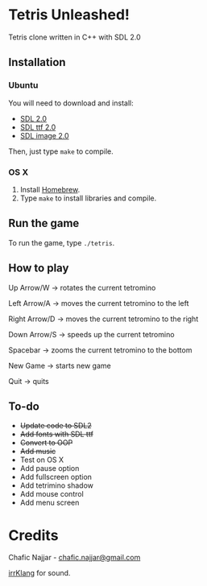 Tetris Unleashed!
================

Tetris clone written in C++ with SDL 2.0

## Installation

### Ubuntu

You will need to download and install: 

+ [SDL 2.0](http://www.libsdl.org/)
+ [SDL ttf 2.0](http://www.libsdl.org/projects/SDL_ttf/)
+ [SDL image 2.0](https://www.libsdl.org/projects/SDL_image/)

Then, just type `make` to compile.

### OS X

1. Install [Homebrew](http://brew.sh/).
2. Type `make` to install libraries and compile.

## Run the game

To run the game, type `./tetris`.

## How to play

Up Arrow/W      -> rotates the current tetromino

Left Arrow/A    -> moves the current tetromino to the left

Right Arrow/D   -> moves the current tetromino to the right

Down Arrow/S    -> speeds up the current tetromino

Spacebar        -> zooms the current tetromino to the bottom


New Game        -> starts new game

Quit            -> quits

## To-do

+ ~~Update code to SDL2~~
+ ~~Add fonts with SDL ttf~~
+ ~~Convert to OOP~~
+ ~~Add music~~
+ Test on OS X
+ Add pause option
+ Add fullscreen option 
+ Add tetrimino shadow
+ Add mouse control
+ Add menu screen

# Credits

Chafic Najjar - chafic.najjar@gmail.com

[irrKlang](http://www.ambiera.com/irrklang/index.html) for sound.

